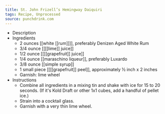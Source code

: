 ```yaml
---
title: St. John Frizell’s Hemingway Daiquiri
tags: Recipe, Unprocessed
source: punchdrink.com
---
```


- Description
- Ingredients
	- 2 ounces [[white [[rum]]]], preferably Denizen Aged White Rum
	- 3/4 ounce [[[[lime]] juice]]
	- 1/2 ounce [[[[grapefruit]] juice]]
	- 1/4 ounce [[maraschino liqueur]], preferably Luxardo
	- 3/8 ounce [[simple syrup]]
	- 1 small piece [[[[grapefruit]] peel]], approximately ½ inch x 2 inches
	- Garnish: lime wheel
- Instructions
	- Combine all ingredients in a mixing tin and shake with ice for 15 to 20 seconds. (If it's Kold Draft or other 1x1 cubes, add a handful of pellet ice.)
	- Strain into a cocktail glass.
	- Garnish with a very thin lime wheel.